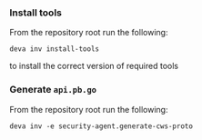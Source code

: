 ### Install tools

From the repository root run the following:
```
deva inv install-tools
```
to install the correct version of required tools


### Generate `api.pb.go`

From the repository root run the following:
```
deva inv -e security-agent.generate-cws-proto
```
